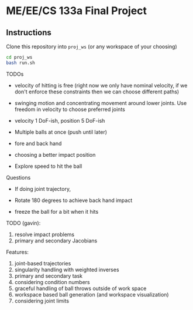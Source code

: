 # ME/EE/CS 133a Final Project

## Instructions

Clone this repository into `proj_ws` (or any workspace of your choosing)

```bash
cd proj_ws
bash run.sh
```

TODOs
- velocity of hitting is free (right now we only have nominal velocity, if we don't enforce these constraints then we can choose different paths)
- swinging motion and concentrating movement around lower joints. Use freedom in velocity to choose preferred joints
- velocity 1 DoF-ish, position 5 DoF-ish

- Multiple balls at once (push until later)

- fore and back hand
- choosing a better impact position
- Explore speed to hit the ball

Questions
- If doing joint trajectory, 

- Rotate 180 degrees to achieve back hand impact
- freeze the ball for a bit when it hits

TODO (gavin):
1. resolve impact problems
2. primary and secondary Jacobians


Features:
1. joint-based trajectories
2. singularity handling with weighted inverses
3. primary and secondary task
4. considering condition numbers
5. graceful handling of ball throws outside of work space
6. workspace based ball generation (and workspace visualization)
7. considering joint limits